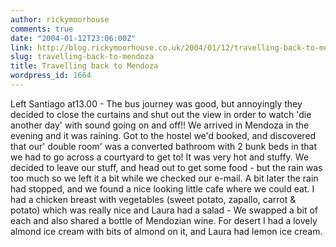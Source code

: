 ```yaml
---
author: rickymoorhouse
comments: true
date: "2004-01-12T23:06:00Z"
link: http://blog.rickymoorhouse.co.uk/2004/01/12/travelling-back-to-mendoza/
slug: travelling-back-to-mendoza
title: Travelling back to Mendoza
wordpress_id: 1664
---
```


Left Santiago at13.00 - The bus journey was good, but annoyingly they decided to close the curtains and shut out the view in order to watch 'die another day' with sound going on and off!! We arrived in Mendoza in the evening and it was raining. Got to the hostel we'd booked, and discovered that our' double room' was a converted bathroom with 2 bunk beds in that we had to go across a courtyard to get to! It was very hot and stuffy. We decided to leave our stuff, and head out to get some food - but the rain was too much so we left it a bit while we checked our e-mail. A bit later the rain had stopped, and we found a nice looking little cafe where we could eat. I had a chicken breast with vegetables (sweet potato, zapallo, carrot & potato) which was really nice and Laura had a salad - We swapped a bit of each and also shared a bottle of Mendozian wine. For desert I had a lovely almond ice cream with bits of almond on it, and Laura had lemon ice cream.
